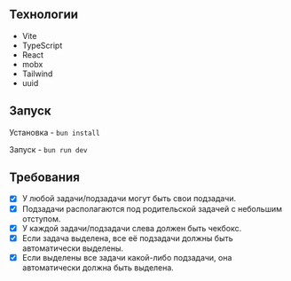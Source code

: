 

## Технологии

- Vite
- TypeScript
- React
- mobx
- Tailwind
- uuid

## Запуск

Установка - `bun install`

Запуск - `bun run dev`

## Требования

- [x] У любой задачи/подзадачи могут быть свои подзадачи.
- [x] Подзадачи располагаются под родительской задачей с небольшим отступом.
- [x] У каждой задачи/подзадачи слева должен быть чекбокс.
- [x] Если задача выделена, все её подзадачи должны быть автоматически выделены.
- [x] Если выделены все задачи какой-либо подзадачи, она автоматически должна быть выделена.